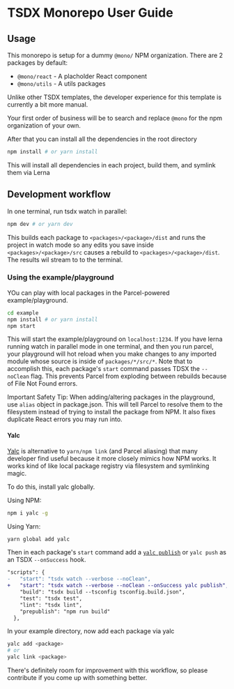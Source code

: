 # TSDX Monorepo User Guide

## Usage

This monorepo is setup for a dummy `@mono/` NPM organization. There are 2 packages by default:

- `@mono/react` - A placholder React component
- `@mono/utils` - A utils packages

Unlike other TSDX templates, the developer experience for this template is currently a bit more manual.

Your first order of business will be to search and replace `@mono` for the npm organization of your own.

After that you can install all the dependencies in the root directory

```sh
npm install # or yarn install
```

This will install all dependencies in each project, build them, and symlink them via Lerna

## Development workflow

In one terminal, run tsdx watch in parallel:

```sh
npm dev # or yarn dev
```

This builds each package to `<packages>/<package>/dist` and runs the project in watch mode so any edits you save inside `<packages>/<package>/src` causes a rebuild to `<packages>/<package>/dist`. The results wil stream to to the terminal.

### Using the example/playground

YOu can play with local packages in the Parcel-powered example/playground.

```sh
cd example
npm install # or yarn install
npm start
```

This will start the example/playground on `localhost:1234`. If you have lerna running watch in parallel mode in one terminal, and then you run parcel, your playground will hot reload when you make changes to any imported module whose source is inside of `packages/*/src/*`. Note that to accomplish this, each package's `start` command passes TDSX the `--noClean` flag. This prevents Parcel from exploding between rebuilds because of File Not Found errors.

Important Safety Tip: When adding/altering packages in the playground, use `alias` object in package.json. This will tell Parcel to resolve them to the filesystem instead of trying to install the package from NPM. It also fixes duplicate React errors you may run into.

#### Yalc

[Yalc](https://github.com/whitecolor/yalc) is alternative to `yarn/npm link` (and Parcel aliasing) that many developer find useful because it more closely mimics how NPM works. It works kind of like local package registry via filesystem and symlinking magic.

To do this, install yalc globally.

Using NPM:

```sh
npm i yalc -g
```

Using Yarn:

```sh
yarn global add yalc
```

Then in each package's `start` command add a [`yalc publish`](https://github.com/whitecolor/yalc#publish) or `yalc push` as an TSDX `--onSuccess` hook.

```diff
"scripts": {
-   "start": "tsdx watch --verbose --noClean",
+   "start": "tsdx watch --verbose --noClean --onSuccess yalc publish",
    "build": "tsdx build --tsconfig tsconfig.build.json",
    "test": "tsdx test",
    "lint": "tsdx lint",
    "prepublish": "npm run build"
  },
```

In your example directory, now add each package via yalc

```sh
yalc add <package>
# or
yalc link <package>
```

There's definitely room for improvement with this workflow, so please contribute if you come up with something better.
